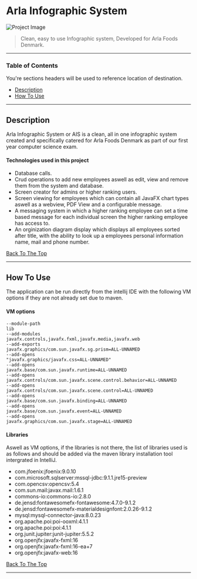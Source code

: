 # Arla Infographic System

![Project Image](https://i.imgur.com/LzeXsuq.png)

> Clean, easy to use Infographic system, Developed for Arla Foods Denmark.

---

### Table of Contents
You're sections headers will be used to reference location of destination.

- [Description](#description)
- [How To Use](#how-to-use)

---

## Description

Arla Infographic System or AIS is a clean, all in one infographic system created and specifically catered for Arla Foods Denmark as part of our first year computer science exam.

#### Technologies used in this project

- Database calls.
- Crud operations to add new employees aswell as edit, view and remove them from the system and database.
- Screen creator for admins or higher ranking users.
- Screen viewing for employees which can contain all JavaFX chart types aswell as a webview, PDF View and a configurable message.
- A messaging system in which a higher ranking employee can set a time based message for each individual screen the higher ranking employee has access to.
- An orginization diagram display which displays all employees sorted after title, with the ability to look up a employees personal information name, mail and phone number.


[Back To The Top](#read-me-template)

---

## How To Use
The application can be run directly from the intellij IDE with the following VM options if they are not already set due to maven.
#### VM options
```
--module-path
lib
--add-modules
javafx.controls,javafx.fxml,javafx.media,javafx.web
--add-exports
javafx.graphics/com.sun.javafx.sg.prism=ALL-UNNAMED
--add-opens
"javafx.graphics/javafx.css=ALL-UNNAMED"
--add-opens
javafx.base/com.sun.javafx.runtime=ALL-UNNAMED
--add-opens
javafx.controls/com.sun.javafx.scene.control.behavior=ALL-UNNAMED
--add-opens
javafx.controls/com.sun.javafx.scene.control=ALL-UNNAMED
--add-opens
javafx.base/com.sun.javafx.binding=ALL-UNNAMED
--add-opens
javafx.base/com.sun.javafx.event=ALL-UNNAMED
--add-opens
javafx.graphics/com.sun.javafx.stage=ALL-UNNAMED
```

#### Libraries
Aswell as VM options, if the libraries is not there, the list of libraries used is as follows and should be added via the maven library installation tool intergrated in IntelliJ.

- com.jfoenix:jfoenix:9.0.10
- com.microsoft.sqlserver:mssql-jdbc:9.1.1.jre15-preview
- com.opencsv:opencsv:5.4
- com.sun.mail:javax.mail:1.6.1
- commons-io:commons-io:2.8.0
- de.jensd:fontawesomefx-fontawesome:4.7.0-9.1.2
- de.jensd:fontawesomefx-materialdesignfont:2.0.26-9.1.2
- mysql:mysql-connector-java:8.0.23
- org.apache.poi:poi-ooxml:4.1.1
- org.apache.poi:poi:4.1.1
- org.junit.jupiter:junit-jupiter:5.5.2
- org.openjfx:javafx-fxml:16
- org.openjfx:javafx-fxml:16-ea+7
- org.openjfx:javafx-web:16

[Back To The Top](#read-me-template)

---
